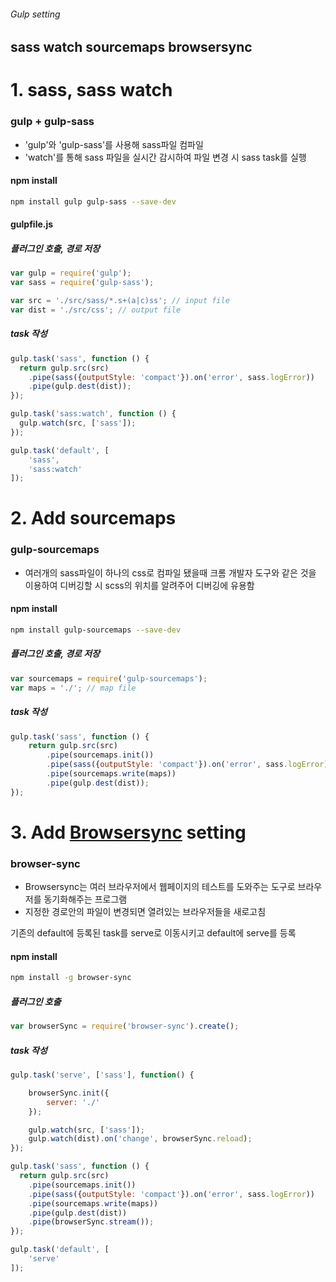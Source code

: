 ###### Gulp setting
## sass watch sourcemaps browsersync

# 1. sass, sass watch
### gulp + gulp-sass
- 'gulp'와 'gulp-sass'를 사용해 sass파일 컴파일
- 'watch'를 통해 sass 파일을 실시간 감시하여 파일 변경 시 sass task를 실행

#### npm install
```sh
npm install gulp gulp-sass --save-dev
```

#### gulpfile.js
##### 플러그인 호출, 경로 저장
```js
var gulp = require('gulp');
var sass = require('gulp-sass');

var src = './src/sass/*.s+(a|c)ss'; // input file
var dist = './src/css'; // output file
```

##### task 작성
```js
gulp.task('sass', function () {
  return gulp.src(src)
    .pipe(sass({outputStyle: 'compact'}).on('error', sass.logError))
    .pipe(gulp.dest(dist));
});

gulp.task('sass:watch', function () {
  gulp.watch(src, ['sass']);
});

gulp.task('default', [
	'sass',
	'sass:watch'
]);
```

# 2. Add sourcemaps
### gulp-sourcemaps
- 여러개의 sass파일이 하나의 css로 컴파일 됐을때 크롬 개발자 도구와 같은 것을 이용하여 디버깅할 시 scss의 위치를 알려주어 디버깅에 유용함

#### npm install
```sh
npm install gulp-sourcemaps --save-dev
```

##### 플러그인 호출, 경로 저장
```js
var sourcemaps = require('gulp-sourcemaps');
var maps = './'; // map file
```

##### task 작성
```js
gulp.task('sass', function () {
    return gulp.src(src)
        .pipe(sourcemaps.init())
        .pipe(sass({outputStyle: 'compact'}).on('error', sass.logError))
        .pipe(sourcemaps.write(maps))
        .pipe(gulp.dest(dist));
});
```

# 3. Add [Browsersync](https://www.browsersync.io/docs/api) setting
### browser-sync
- Browsersync는 여러 브라우저에서 웹페이지의 테스트를 도와주는 도구로 브라우저를 동기화해주는 프로그램
- 지정한 경로안의 파일이 변경되면 열려있는 브라우저들을 새로고침

기존의 default에 등록된 task를 serve로 이동시키고 default에 serve를 등록

#### npm install
```sh
npm install -g browser-sync
```

##### 플러그인 호출
```js
var browserSync = require('browser-sync').create();
```

##### task 작성
```js
gulp.task('serve', ['sass'], function() {

    browserSync.init({
        server: './'
    });

    gulp.watch(src, ['sass']);
    gulp.watch(dist).on('change', browserSync.reload);
});

gulp.task('sass', function () {
  return gulp.src(src)
	.pipe(sourcemaps.init())
    .pipe(sass({outputStyle: 'compact'}).on('error', sass.logError))
	.pipe(sourcemaps.write(maps))
    .pipe(gulp.dest(dist))
    .pipe(browserSync.stream());
});

gulp.task('default', [
	'serve'
]);
```
